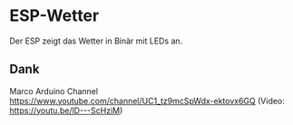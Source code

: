 # ESP-Wetter
Der ESP zeigt das Wetter in Binär mit LEDs an.

## Dank
Marco Arduino Channel https://www.youtube.com/channel/UC1_tz9mcSpWdx-ektovx6GQ (Video: https://youtu.be/lD---ScHziM)
